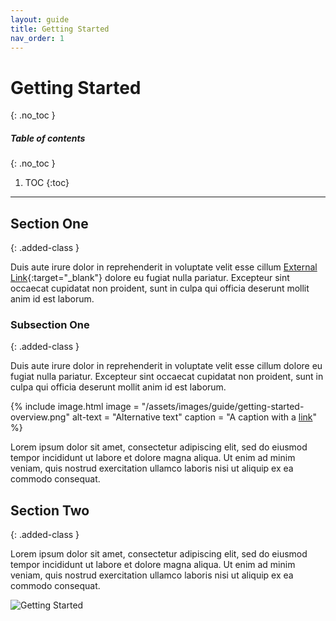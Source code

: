 ```yaml
---
layout: guide
title: Getting Started
nav_order: 1
---
```


# Getting Started
{: .no_toc }

##### Table of contents
{: .no_toc }
1. TOC
{:toc}

---

## Section One
{: .added-class }

Duis aute irure dolor in reprehenderit in voluptate velit esse cillum [External Link](https://bitcoin.org){:target="_blank"} dolore eu fugiat nulla pariatur. Excepteur sint occaecat cupidatat non proident, sunt in culpa qui officia deserunt mollit anim id est laborum.

### Subsection One
{: .added-class }

Duis aute irure dolor in reprehenderit in voluptate velit esse cillum dolore eu fugiat nulla pariatur. Excepteur sint occaecat cupidatat non proident, sunt in culpa qui officia deserunt mollit anim id est laborum.

{% include image.html
           image = "/assets/images/guide/getting-started-overview.png"
           alt-text = "Alternative text"
           caption = "A caption with a <a href='https://bitcoin.org' target='_blank'>link</a>"
%}

Lorem ipsum dolor sit amet, consectetur adipiscing elit, sed do eiusmod tempor incididunt ut labore et dolore magna aliqua. Ut enim ad minim veniam, quis nostrud exercitation ullamco laboris nisi ut aliquip ex ea commodo consequat.


## Section Two
{: .added-class }

Lorem ipsum dolor sit amet, consectetur adipiscing elit, sed do eiusmod tempor incididunt ut labore et dolore magna aliqua. Ut enim ad minim veniam, quis nostrud exercitation ullamco laboris nisi ut aliquip ex ea commodo consequat.

![Getting Started](/assets/images/guide/getting-started-detail.jpg)
